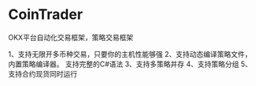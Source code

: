 # CoinTrader
OKX平台自动化交易框架，策略交易框架

1、支持无限开多币种交易，只要你的主机性能够强
2、支持动态编译策略文件，内置策略编译器。 支持完整的C#语法
3、支持多策略并存
4、支持策略分组
5、支持合约现货同时运行
